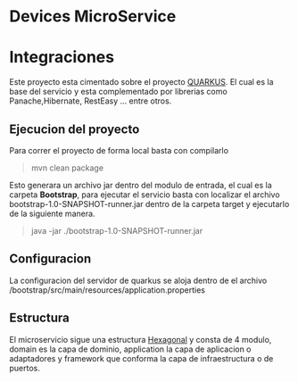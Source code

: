 # Devices MicroService

# Integraciones

Este proyecto esta cimentado sobre el proyecto  [QUARKUS](https://es.quarkus.io/). El cual es la base del servicio y esta complementado por librerias como Panache,Hibernate, RestEasy ... entre otros. 

## Ejecucion del proyecto

Para correr el proyecto de forma local basta con compilarlo 

> mvn clean package

Esto generara un archivo jar dentro del modulo de entrada, el cual es la carpeta **Bootstrap**, para ejecutar el servicio basta con localizar el archivo bootstrap-1.0-SNAPSHOT-runner.jar  dentro de la carpeta target y ejecutarlo de la siguiente manera.

> java -jar ./bootstrap-1.0-SNAPSHOT-runner.jar

## Configuracion

La configuracion del servidor de quarkus se aloja dentro de el archivo /bootstrap/src/main/resources/application.properties

## Estructura

El microservicio sigue una estructura [Hexagonal](https://en.wikipedia.org/wiki/Hexagonal_architecture_(software)) y consta de 4 modulo, domain es la capa de dominio, application la capa de aplicacion o adaptadores y framework que conforma la capa de infraestructura o de puertos.
